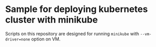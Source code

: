 # Sample for deploying kubernetes cluster with minikube

Scripts on this repository are designed for running `minikube` with `--vm-driver=none` option on VM.
